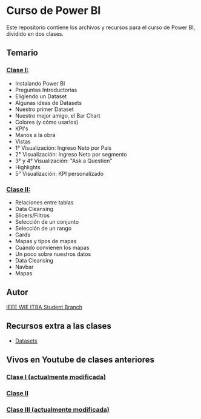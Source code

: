 # Curso de Power BI

Este repositorio contiene los archivos y recursos para el curso de Power BI, dividido en dos clases.

## Temario

### [Clase I:](https://github.com/wie-itba/power-bi/blob/master/Clase%20I/Clase%20I.pdf)

- Instalando Power BI
- Preguntas Introductorias
- Eligiendo un Dataset
- Algunas ideas de Datasets
- Nuestro primer Dataset
- Nuestro mejor amigo, el Bar Chart
- Colores (y cómo usarlos)
- KPI's
- Manos a la obra
- Vistas
- 1° Visualización: Ingreso Neto por País
- 2° Visualización: Ingreso Neto por segmento
- 3° y 4° Visualización: "Ask a Question"
- Highlights
- 5° Visualización: KPI personalizado

### [Clase II:](https://github.com/wie-itba/power-bi/blob/master/Clase%20II/Clase%20II.pdf)

- Relaciones entre tablas
- Data Cleansing
- Slicers/Filtros
- Selección de un conjunto
- Selección de un rango
- Cards
- Mapas y tipos de mapas
- Cuándo convienen los mapas
- Un poco sobre nuestros datos
- Data Cleansing
- Navbar
- Mapas

## Autor

[IEEE WIE ITBA Student Branch](https://ieeeitba.org.ar/wie)

## Recursos extra a las clases
- [Datasets](https://github.com/wie-itba/power-bi/tree/master/Datasets/)

## Vivos en Youtube de clases anteriores

### [Clase I (actualmente modificada)](https://www.youtube.com/watch?v=8qQYEedYkP0)

### [Clase II](https://www.youtube.com/watch?v=qVJ5AiNIbVs)

### [Clase III (actualmente modificada)](https://www.youtube.com/watch?v=X9_g_5E6pzI)

